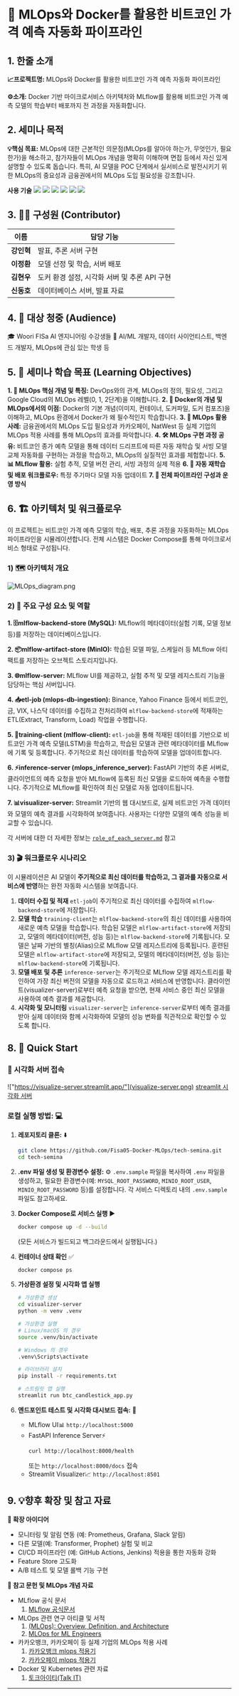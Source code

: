# 🚀 MLOps와 Docker를 활용한 비트코인 가격 예측 자동화 파이프라인

## 1. 한줄 소개

**📈프로젝트명:** MLOps와 Docker를 활용한 비트코인 가격 예측 자동화 파이프라인

**⚙️소개:** Docker 기반 마이크로서비스 아키텍처와 MLflow를 활용해 비트코인 가격 예측 모델의 학습부터 배포까지 전 과정을 자동화합니다.

## 2. 세미나 목적

**💡핵심 목표:** MLOps에 대한 근본적인 의문점(MLOps를 알아야 하는가, 무엇인가, 필요한가)을 해소하고, 참가자들이 MLOps 개념을 명확히 이해하며 면접 등에서 자신 있게 설명할 수 있도록 돕습니다. 특히, AI 모델을 POC 단계에서 실서비스로 발전시키기 위한 MLOps의 중요성과 금융권에서의 MLOps 도입 필요성을 강조합니다.

**사용 기술** 
<img src="https://img.shields.io/badge/docker-2496ED?style=for-the-badge&logo=docker&logoColor=white"> <img src="https://img.shields.io/badge/MLflow-0194E2?style=for-the-badge&logo=MLflow&logoColor=white"> <img src="https://img.shields.io/badge/FastAPI-009688?style=for-the-badge&logo=FastAPI&logoColor=white">
<img src="https://img.shields.io/badge/MySQL-4479A1?style=for-the-badge&logo=MySQL&logoColor=white"> <img src="https://img.shields.io/badge/MinIO-C72E49?style=for-the-badge&logo=MinIO&logoColor=white"> <img src="https://img.shields.io/badge/Streamlit-FF4B4B?style=for-the-badge&logo=Streamlit&logoColor=white">

## 3. 🧑‍💻 구성원 (Contributor)

| 이름 | 담당 기능 |
|---|---|
| **강인혁** | 발표, 추론 서버 구현 |
| **이정환** | 모델 선정 및 학습, 서버 배포 |
| **김현우** | 도커 환경 설정, 시각화 서버 및 추론 API 구현 |
| **신동호** | 데이터베이스 서버, 발표 자료 |

## 4. 👥 대상 청중 (Audience)

🎓 Woori FISa AI 엔지니어링 수강생들
🚀 AI/ML 개발자, 데이터 사이언티스트, 백엔드 개발자, MLOps에 관심 있는 학생 등

## 5. 🎯 세미나 학습 목표 (Learning Objectives)

**1. 🧠 MLOps 핵심 개념 및 특징:** DevOps와의 관계, MLOps의 정의, 필요성, 그리고 Google Cloud의 MLOps 레벨(0, 1, 2단계)을 이해합니다.
**2. 🐳 Docker의 개념 및 MLOps에서의 이점:** Docker의 기본 개념(이미지, 컨테이너, 도커파일, 도커 컴포즈)을 이해하고, MLOps 환경에서 Docker가 왜 필수적인지 학습합니다.
**3. 🏦 MLOps 활용 사례:** 금융권에서의 MLOps 도입 필요성과 카카오페이, NatWest 등 실제 기업의 MLOps 적용 사례를 통해 MLOps의 효과를 파악합니다.
**4. 🛠️ MLOps 구현 과정 공유:** 비트코인 종가 예측 모델을 통해 데이터 드리프트에 따른 자동 재학습 및 서빙 모델 교체 자동화를 구현하는 과정을 학습하고, MLOps의 실질적인 효과를 체험합니다.
**5. 📊 MLflow 활용:** 실험 추적, 모델 버전 관리, 서빙 과정의 실제 적용
**6. 🔄 자동 재학습 및 배포 워크플로우:** 특정 주기마다 모델 자동 업데이트 
**7. 🔗 전체 파이프라인 구성과 운영 방식**

## 6. 🏗️ 아키텍처 및 워크플로우

이 프로젝트는 비트코인 가격 예측 모델의 학습, 배포, 추론 과정을 자동화하는 MLOps 파이프라인을 시뮬레이션합니다. 전체 시스템은 Docker Compose를 통해 마이크로서비스 형태로 구성됩니다.

### 1) 🗺️ 아키텍처 개요

![MLOps_diagram.png](MLOps_diagram.png)

### 2) 🧩 주요 구성 요소 및 역할 

**1. 🗄️mlflow-backend-store (MySQL):** MLflow의 메타데이터(실험 기록, 모델 정보 등)를 저장하는 데이터베이스입니다.

**2. 📦mlflow-artifact-store (MinIO):** 학습된 모델 파일, 스케일러 등 MLflow 아티팩트를 저장하는 오브젝트 스토리지입니다.

**3. 🌐mlflow-server:** MLflow UI를 제공하고, 실험 추적 및 모델 레지스트리 기능을 담당하는 핵심 서버입니다. 

**4. 📥etl-job (mlops-db-ingestion):** Binance, Yahoo Finance 등에서 비트코인, 금, VIX, 나스닥 데이터를 수집하고 전처리하여 `mlflow-backend-store`에 적재하는 ETL(Extract, Transform, Load) 작업을 수행합니다.

**5. 🧠training-client (mlflow-client):** `etl-job`을 통해 적재된 데이터를 기반으로 비트코인 가격 예측 모델(LSTM)을 학습하고, 학습된 모델과 관련 메타데이터를 MLflow에 기록 및 등록합니다. 주기적으로 최신 데이터를 학습하여 모델을 업데이트합니다.

**6. ⚡inference-server (mlops_inference_server):** FastAPI 기반의 추론 서버로, 클라이언트의 예측 요청을 받아 MLflow에 등록된 최신 모델을 로드하여 예측을 수행합니다. 주기적으로 MLflow를 확인하여 최신 모델로 자동 업데이트됩니다.

**7. 📊visualizer-server:** Streamlit 기반의 웹 대시보드로, 실제 비트코인 가격 데이터와 모델의 예측 결과를 시각화하여 보여줍니다. 사용자는 다양한 모델의 예측 성능을 비교할 수 있습니다.

각 서버에 대한 더 자세한 정보는 [`role_of_each_server.md`](./role_of_each_server.md) 참고

### 3) 🎬 워크플로우 시나리오

이 시뮬레이션은 AI 모델이 **주기적으로 최신 데이터를 학습하고, 그 결과를 자동으로 서비스에 반영**하는 완전 자동화 시스템을 보여줍니다.

1.  **데이터 수집 및 적재** 
`etl-job`이 주기적으로 최신 데이터를 수집하여 `mlflow-backend-store`에 저장합니다.
2.  **모델 학습** 
`training-client`는 `mlflow-backend-store`의 최신 데이터를 사용하여 새로운 예측 모델을 학습합니다. 
학습된 모델은 `mlflow-artifact-store`에 저장되고, 모델의 메타데이터(버전, 성능 등)는 `mlflow-backend-store`에 기록됩니다. 
모델은 날짜 기반의 별칭(Alias)으로 MLflow 모델 레지스트리에 등록됩니다. 훈련된 모델은 `mlflow-artifact-store`에 저장되고, 모델의 메타데이터(버전, 성능 등)는 `mlflow-backend-store`에 기록됩니다.
3.  **모델 배포 및 추론** 
`inference-server`는 주기적으로 MLflow 모델 레지스트리를 확인하여 가장 최신 버전의 모델을 자동으로 로드하고 서비스에 반영합니다. 
클라이언트(visualizer-server)로부터 예측 요청을 받으면, 현재 서비스 중인 최신 모델을 사용하여 예측 결과를 제공합니다.
4.  **시각화 및 모니터링** 
`visualizer-server`는 `inference-server`로부터 예측 결과를 받아 실제 데이터와 함께 시각화하여 모델의 성능 변화를 직관적으로 확인할 수 있도록 합니다.

## 8. 🚀 Quick Start

### 🧭 시각화 서버 접속
!["https://visualize-server.streamlit.app/"](visualize-server.png)
[streamlit 시각화 서버]("https://visualize-server.streamlit.app/")


### 로컬 실행 방법: 💻

1.  **레포지토리 클론:** ⬇️
    ```bash
    git clone https://github.com/Fisa05-Docker-MLOps/tech-semina.git
    cd tech-semina
    ```
2.  **.env 파일 생성 및 환경변수 설정:** ⚙️
    `.env.sample` 파일을 복사하여 `.env` 파일을 생성하고, 필요한 환경변수(예: `MYSQL_ROOT_PASSWORD`, `MINIO_ROOT_USER`, `MINIO_ROOT_PASSWORD` 등)를 설정합니다. 각 서비스 디렉토리 내의 `.env.sample` 파일도 참고하세요.
3.  **Docker Compose로 서비스 실행** ▶️
    ```bash
    docker compose up -d --build
    ```
    (모든 서비스가 빌드되고 백그라운드에서 실행됩니다.)
4.  **컨테이너 상태 확인** ✅
    ```bash
    docker compose ps
    ```
5.  **가상환경 설정 및 시각화 앱 실행**
    ```bash
    # 가상환경 생성
    cd visualizer-server
    python -m venv .venv

    # 가상환경 실행
    # Linux/macOS 의 경우
    source .venv/bin/activate

    # Windows 의 경우
    .venv\Scripts\activate 

    # 라이브러리 설치
    pip install -r requirements.txt

    # 스트림릿 앱 실행
    streamlit run btc_candlestick_app.py
    ```

5.  **엔드포인트 테스트 및 시각화 대시보드 접속:** 🔗
    *   MLflow UI📊
         `http://localhost:5000`
    *   FastAPI Inference Server⚡
        ```bash
        curl http://localhost:8000/health
        ```
        또는 `http://localhost:8000/docs` 접속
    *   Streamlit Visualizer📈
        `http://localhost:8501`

## 9. 💡향후 확장 및 참고 자료

**🚀 확장 아이디어**

*   모니터링 및 알림 연동 (예: Prometheus, Grafana, Slack 알림)
*   다른 모델(예: Transformer, Prophet) 실험 및 비교
*   CI/CD 파이프라인 (예: GitHub Actions, Jenkins) 적용을 통한 자동화 강화
*   Feature Store 고도화
*   A/B 테스트 및 모델 롤백 기능 구현 

**📄 참고 문헌 및 MLOps 개념 자료**

*   MLflow 공식 문서
    1. [MLflow 공식문서](https://mlflow.org/docs/2.2.2/)
*   MLOps 관련 연구 아티클 및 서적
    1. [(MLOps): Overview, Definition, and Architecture](https://arxiv.org/abs/2205.02302)
    2. [MLOps for ML Engineers](https://mlops-for-mle.github.io/tutorial/docs/intro)
*   카카오뱅크, 카카오페이 등 실제 기업의 MLOps 적용 사례
    1. [카카오뱅크 mlops 적용기](https://www.youtube.com/watch?v=Fj0MOkzCECA)
    2. [카카오페이 mlops 적용기](https://www.youtube.com/watch?v=5FvTXzDLPxI&t=1442s)
*   Docker 및 Kubernetes 관련 자료
    1. [토크아이티(Talk IT)](https://www.youtube.com/watch?v=cjrUtRzJJqY)
---